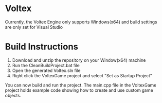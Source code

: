# Voltex
Currently, the Voltex Engine only supports Windows(x64) and build settings are only set for Visual Studio

# Build Instructions
1) Download and unzip the repository on your Window(x64) machine
2) Run the CleanBuildProject.bat file
3) Open the generated Voltex.sln file
4) Right click the VoltexGame project and select "Set as Startup Project"

You can now build and run the project. The main.cpp file in the VoltexGame project holds example code showing how to create and use custom game objects.